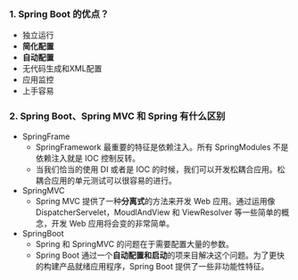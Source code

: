 ### 1. Spring Boot 的优点？

- 独立运行
- **简化配置**
- **自动配置**
- 无代码生成和XML配置
- 应用监控
- 上手容易

### 2. **Spring Boot、Spring MVC 和 Spring 有什么区别**

- SpringFrame
  - SpringFramework 最重要的特征是依赖注入。所有 SpringModules 不是依赖注入就是 IOC 控制反转。
  - 当我们恰当的使用 DI 或者是 IOC 的时候，我们可以开发松耦合应用。松耦合应用的单元测试可以很容易的进行。
- SpringMVC
  - Spring MVC 提供了一种**分离式**的方法来开发 Web 应用。通过运用像 DispatcherServelet，MoudlAndView 和 ViewResolver 等一些简单的概念，开发 Web 应用将会变的非常简单。
- SpringBoot
  - Spring 和 SpringMVC 的问题在于需要配置大量的参数。
  - Spring Boot 通过一个**自动配置和启动**的项来目解决这个问题。为了更快的构建产品就绪应用程序，Spring Boot 提供了一些非功能性特征。

 